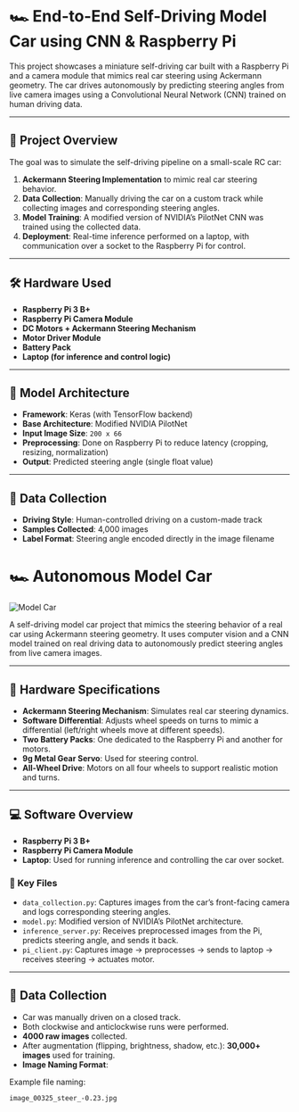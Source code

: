 # 🏎️ End-to-End Self-Driving Model Car using CNN & Raspberry Pi

This project showcases a miniature self-driving car built with a Raspberry Pi and a camera module that mimics real car steering using Ackermann geometry. The car drives autonomously by predicting steering angles from live camera images using a Convolutional Neural Network (CNN) trained on human driving data.

---

## 📌 Project Overview

The goal was to simulate the self-driving pipeline on a small-scale RC car:

1. **Ackermann Steering Implementation** to mimic real car steering behavior.
2. **Data Collection**: Manually driving the car on a custom track while collecting images and corresponding steering angles.
3. **Model Training**: A modified version of NVIDIA’s PilotNet CNN was trained using the collected data.
4. **Deployment**: Real-time inference performed on a laptop, with communication over a socket to the Raspberry Pi for control.

---

## 🛠️ Hardware Used

- **Raspberry Pi 3 B+**
- **Raspberry Pi Camera Module**
- **DC Motors + Ackermann Steering Mechanism**
- **Motor Driver Module**
- **Battery Pack**
- **Laptop (for inference and control logic)**

---

## 🧠 Model Architecture

- **Framework**: Keras (with TensorFlow backend)
- **Base Architecture**: Modified NVIDIA PilotNet
- **Input Image Size**: `200 x 66`
- **Preprocessing**: Done on Raspberry Pi to reduce latency (cropping, resizing, normalization)
- **Output**: Predicted steering angle (single float value)

---

## 🧪 Data Collection

- **Driving Style**: Human-controlled driving on a custom-made track
- **Samples Collected**: 4,000 images
- **Label Format**: Steering angle encoded directly in the image filename

# 🏎️ Autonomous Model Car

![Model Car](https://github.com/user-attachments/assets/add61eb0-779b-493c-a30d-2a43d2469282)

A self-driving model car project that mimics the steering behavior of a real car using Ackermann steering geometry. It uses computer vision and a CNN model trained on real driving data to autonomously predict steering angles from live camera images.

---

## 🔧 Hardware Specifications

- **Ackermann Steering Mechanism**: Simulates real car steering dynamics.
- **Software Differential**: Adjusts wheel speeds on turns to mimic a differential (left/right wheels move at different speeds).
- **Two Battery Packs**: One dedicated to the Raspberry Pi and another for motors.
- **9g Metal Gear Servo**: Used for steering control.
- **All-Wheel Drive**: Motors on all four wheels to support realistic motion and turns.

---

## 💻 Software Overview

- **Raspberry Pi 3 B+**
- **Raspberry Pi Camera Module**
- **Laptop**: Used for running inference and controlling the car over socket.

### 📂 Key Files

- `data_collection.py`: Captures images from the car’s front-facing camera and logs corresponding steering angles.
- `model.py`: Modified version of NVIDIA’s PilotNet architecture.
- `inference_server.py`: Receives preprocessed images from the Pi, predicts steering angle, and sends it back.
- `pi_client.py`: Captures image → preprocesses → sends to laptop → receives steering → actuates motor.

---

## 🧪 Data Collection

- Car was manually driven on a closed track.
- Both clockwise and anticlockwise runs were performed.
- **4000 raw images** collected.
- After augmentation (flipping, brightness, shadow, etc.): **30,000+ images** used for training.
- **Image Naming Format**:

Example file naming:  
```bash
image_00325_steer_-0.23.jpg
